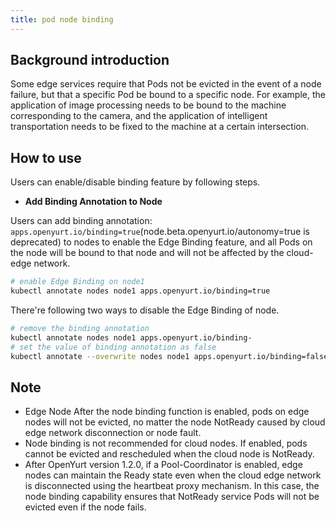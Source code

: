```yaml
---
title: pod node binding
---
```


## Background introduction

Some edge services require that Pods not be evicted in the event of a node failure, but that a specific Pod be bound to a specific node. For example, the application of image processing needs to be bound to the machine corresponding to the camera, and the application of intelligent transportation needs to be fixed to the machine at a certain intersection.

## How to use 

Users can enable/disable binding feature by following steps.

- **Add Binding Annotation to Node**

Users can add binding annotation: `apps.openyurt.io/binding=true`(node.beta.openyurt.io/autonomy=true is deprecated) to nodes to enable the Edge Binding feature, and all Pods on the node will be bound to that node and will not be affected by the cloud-edge network.

```bash
# enable Edge Binding on node1
kubectl annotate nodes node1 apps.openyurt.io/binding=true
```

There're following two ways to disable the Edge Binding of node.

```bash
# remove the binding annotation
kubectl annotate nodes node1 apps.openyurt.io/binding-
# set the value of binding annotation as false
kubectl annotate --overwrite nodes node1 apps.openyurt.io/binding=false
```

## Note

- Edge Node After the node binding function is enabled,  pods on edge nodes will not be evicted, no matter the node NotReady caused by cloud edge network disconnection or node fault.
- Node binding is not recommended for cloud nodes. If enabled, pods cannot be evicted and rescheduled when the cloud node is NotReady.
- After OpenYurt version 1.2.0, if a Pool-Coordinator is enabled, edge nodes can maintain the Ready state even when the cloud edge network is disconnected using the heartbeat proxy mechanism. In this case, the node binding capability ensures that NotReady service Pods will not be evicted even if the node fails.